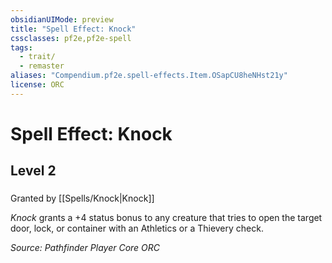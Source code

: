 ```yaml
---
obsidianUIMode: preview
title: "Spell Effect: Knock"
cssclasses: pf2e,pf2e-spell
tags:
  - trait/
  - remaster
aliases: "Compendium.pf2e.spell-effects.Item.OSapCU8heNHst21y"
license: ORC
---
```

# Spell Effect: Knock
## Level 2
### 






Granted by [[Spells/Knock|Knock]]

_Knock_ grants a +4 status bonus to any creature that tries to open the target door, lock, or container with an Athletics or a Thievery check.

*Source: Pathfinder Player Core*
*ORC*